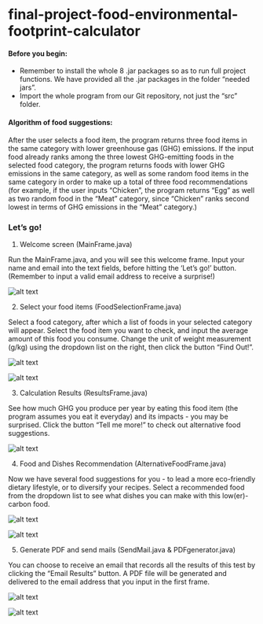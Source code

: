 # final-project-food-environmental-footprint-calculator

#### Before you begin:

* Remember to install the whole 8 .jar packages so as to run full project functions. We have provided all the .jar packages in the folder “needed jars”.
* Import the whole program from our Git repository, not just the “src” folder.

#### Algorithm of food suggestions:

After the user selects a food item, the program returns three food items in the same category with lower greenhouse gas (GHG) emissions. If the input food already ranks among the three lowest GHG-emitting foods in the selected food category, the program returns foods with lower GHG emissions in the same category, as well as some random food items in the same category in order to make up a total of three food recommendations (for example, if the user inputs “Chicken”, the program returns “Egg” as well as two random food in the “Meat” category, since “Chicken” ranks second lowest in terms of GHG emissions in the “Meat” category.)

### Let’s go! 

1. Welcome screen (MainFrame.java)

Run the MainFrame.java, and you will see this welcome frame. Input your name and email into the text fields, before hitting the ‘Let’s go!’ button. (Remember to input a valid email address to receive a surprise!)

![alt text](https://github.com/UPenn-CIT599/final-project-food-environmental-footprint-calculator/blob/master/src/images/frame1.png "Welcome frame")

2. Select your food items (FoodSelectionFrame.java)

Select a food category, after which a list of foods in your selected category will appear. Select the food item you want to check, and input the average amount of this food you consume. Change the unit of weight measurement (g/kg) using the dropdown list on the right, then click the button “Find Out!”.

![alt text](https://github.com/UPenn-CIT599/final-project-food-environmental-footprint-calculator/blob/master/src/images/frame2a.png "Food selection frame")

![alt text](https://github.com/UPenn-CIT599/final-project-food-environmental-footprint-calculator/blob/master/src/images/frame2b.png "Food selection frame")

3. Calculation Results (ResultsFrame.java)

See how much GHG you produce per year by eating this food item (the program assumes you eat it everyday) and its impacts - you may be surprised. Click the button “Tell me more!” to check out alternative food suggestions.

![alt text](https://github.com/UPenn-CIT599/final-project-food-environmental-footprint-calculator/blob/master/src/images/frame3.png "Results frame")

4. Food and Dishes Recommendation (AlternativeFoodFrame.java)

Now we have several food suggestions for you - to lead a more eco-friendly dietary lifestyle, or to diversify your recipes. Select a recommended food from the dropdown list to see what dishes you can make with this low(er)-carbon food. 

![alt text](https://github.com/UPenn-CIT599/final-project-food-environmental-footprint-calculator/blob/master/src/images/frame4a.png "Alternative food frame")

![alt text](https://github.com/UPenn-CIT599/final-project-food-environmental-footprint-calculator/blob/master/src/images/frame4b.png "Alternative food frame")

5. Generate PDF and send mails (SendMail.java & PDFgenerator.java)

You can choose to receive an email that records all the results of this test by clicking the “Email Results” button. A PDF file will be generated and delivered to the email address that you input in the first frame.

![alt text](https://github.com/UPenn-CIT599/final-project-food-environmental-footprint-calculator/blob/master/src/images/email.png "Email successful")

![alt text](https://github.com/UPenn-CIT599/final-project-food-environmental-footprint-calculator/blob/master/src/images/email.png "PDF report")
